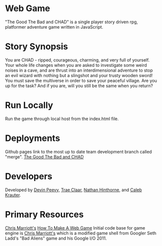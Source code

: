 # Web Game
"The Good The Bad and CHAD" is a single player story driven rpg, platformer adventure game written in JavaScript.

# Story Synopsis
You are CHAD - ripped, courageous, charming, and very full of yourself. Your whole life changes when you are asked to investigate some weird noises in a cave, and are thrust into an interdimensional adventure to stop an evil wizard with nothing but a slingshot and your trusty wooden sword! You must save the multiverse in order to save your peaceful village. Are you up for the task? And if you are, will you still be the same when you return?

# Run Locally
Run the game through local host from the index.html file.

# Deployments
Github pages link to the most up to date team development branch called "merge".
[The Good The Bad and CHAD](https://goodbadchad.github.io/good-bad-chad-br/)

# Developers
Developed by [Devin Peevy](https://github.com/B1GD3VD0G), [Trae Claar](https://github.com/tclaar), [Nathan Hinthorne](https://github.com/NathanHinthorne), and [Caleb Krauter](https://github.com/calebkrauter).

# Primary Resources
[Chris Marriott's](https://github.com/algorithm0r) [How To Make A Web Game](https://www.youtube.com/watch?v=1YB7fZ07Ufc&list=PLRgsEjJNLnh7fqP4mVqP-h6fAnuOdx3l4)
Initial code base for game engine is [Chris Marriott's](https://github.com/algorithm0r/Empty--GameEngine) which is a modified game shell from Googler Seth Ladd's "Bad Aliens" game and his Google I/O 2011.
